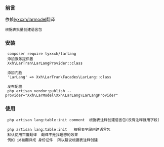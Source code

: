 ### 前言
依赖[lyxxxh/larmodel](https://github.com/lyxxg/lartran.git)翻译 

    根据表批量创建语言包
### 安装

     composer require lyxxxh/larlang
     添加服务提供者
     Xxh\LarTran\LarLangProvider::class
        
     添加门脸   
     'LarLang' => Xxh\LarTran\Facades\LarLang::class
 
     发布配置
     php artisan vendor:publish --provider="Xxh\LarModel\Xxh\LarLang\LarLangProvider"
        
     
### 使用
     php artisan lang:table:init comment  根据表注释创建语言包(没有注释就用字段)
     
     php artisan lang:table:init   根据表字段创建语言包
     默认使用百度翻译  翻译不是我理想的效果
     例如 id被翻译成 身份证件  所以建议根据表注释创建
     
     
     
      



